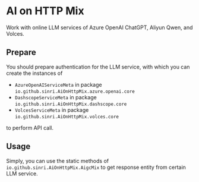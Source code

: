 # AI on HTTP Mix

Work with online LLM services of Azure OpenAI ChatGPT, Aliyun Qwen, and Volces.

## Prepare

You should prepare authentication for the LLM service,
with which you can create the instances of

* `AzureOpenAIServiceMeta` in package `io.github.sinri.AiOnHttpMix.azure.openai.core`
* `DashscopeServiceMeta` in package `io.github.sinri.AiOnHttpMix.dashscope.core`
* `VolcesServiceMeta` in package `io.github.sinri.AiOnHttpMix.volces.core`

to perform API call.

## Usage

Simply, you can use the static methods of `io.github.sinri.AiOnHttpMix.AigcMix` to get response entity from certain LLM
service.